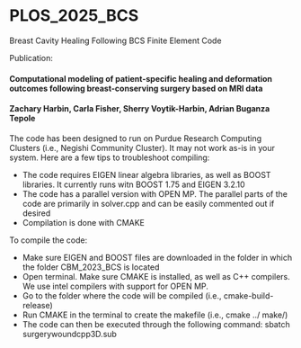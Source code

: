 # PLOS_2025_BCS
Breast Cavity Healing Following BCS Finite Element Code

Publication:
#### Computational modeling of patient-specific healing and deformation outcomes following breast-conserving surgery based on MRI data
#### Zachary Harbin, Carla Fisher, Sherry Voytik-Harbin, Adrian Buganza Tepole

The code has been designed to run on Purdue Research Computing Clusters (i.e., Negishi Community Cluster). It may not work as-is in your system. Here are a few tips to troubleshoot compiling:
<ul>
<li>The code requires EIGEN linear algebra libraries, as well as BOOST libraries. It currently runs witn BOOST 1.75 and EIGEN 3.2.10</li>
<li>The code has a parallel version with OPEN MP. The parallel parts of the code are primarily in solver.cpp and can be easily commented out if desired</li>
<li>Compilation is done with CMAKE</li>
</ul>

To compile the code:
<ul>
<li>Make sure EIGEN and BOOST files are downloaded in the folder in which the folder CBM_2023_BCS is located</li>
<li>Open terminal. Make sure CMAKE is installed, as well as C++ compilers. We use intel compilers with support for OPEN MP.</li>
<li>Go to the folder where the code will be compiled (i.e., cmake-build-release)</li>
<li>Run CMAKE in the terminal to create the makefile (i.e., cmake ../   make/)</li>
<li>The code can then be executed through the following command: sbatch surgerywoundcpp3D.sub</li>
</ul>
